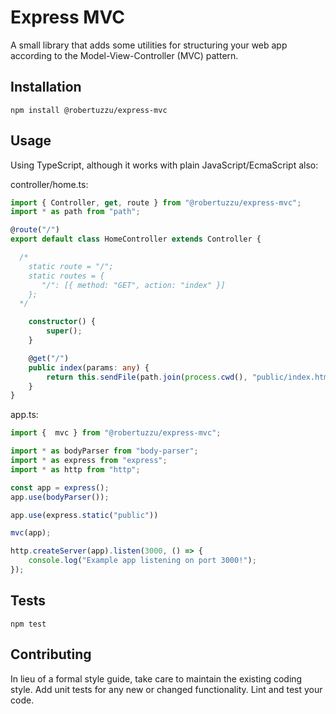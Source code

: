 Express MVC
=========

A small library that adds some utilities for structuring your web app according to the Model-View-Controller (MVC) pattern.

## Installation

  `npm install @robertuzzu/express-mvc`

## Usage

Using TypeScript, although it works with plain JavaScript/EcmaScript also:

controller/home.ts:
```ts
import { Controller, get, route } from "@robertuzzu/express-mvc";
import * as path from "path";

@route("/")
export default class HomeController extends Controller {

  /*
    static route = "/";
    static routes = {
       "/": [{ method: "GET", action: "index" }]
    };
  */

    constructor() {
        super();
    }

    @get("/")
    public index(params: any) {
        return this.sendFile(path.join(process.cwd(), "public/index.html"));
    }
}
```

app.ts:
```ts
import {  mvc } from "@robertuzzu/express-mvc";

import * as bodyParser from "body-parser";
import * as express from "express";
import * as http from "http";

const app = express();
app.use(bodyParser());

app.use(express.static("public"))

mvc(app);

http.createServer(app).listen(3000, () => {
    console.log("Example app listening on port 3000!");
});
```


## Tests

  `npm test`

## Contributing

In lieu of a formal style guide, take care to maintain the existing coding style. Add unit tests for any new or changed functionality. Lint and test your code.